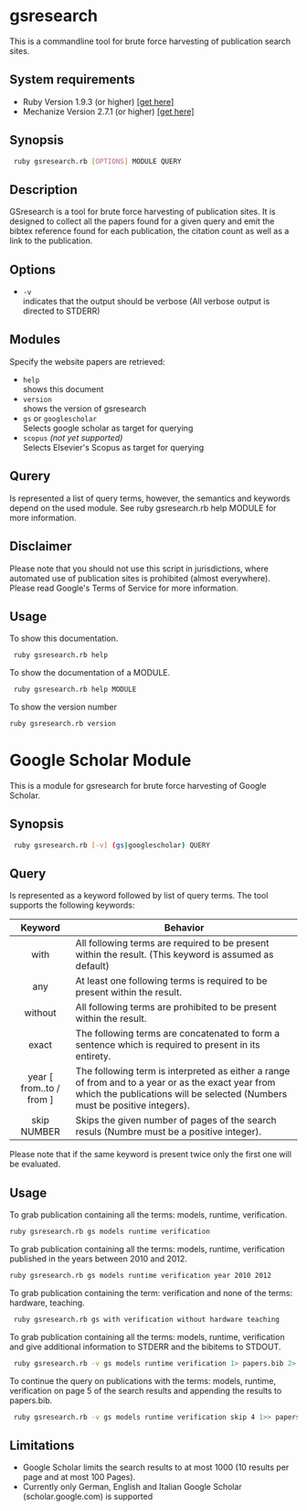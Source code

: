 gsresearch
==========
This is a commandline tool for brute force harvesting of publication search sites.

System requirements
-------------------

* Ruby Version 1.9.3 (or higher) [\[get here\]](https://www.ruby-lang.org/de/downloads/)
* Mechanize Version 2.7.1 (or higher) [\[get here\]](https://github.com/sparklemotion/mechanize)

Synopsis
--------
```bash
 ruby gsresearch.rb [OPTIONS] MODULE QUERY
```

Description
-----------

GSresearch is a tool for brute force harvesting of publication sites.
It is designed to collect all the papers found for a given query
and emit the bibtex reference found for each publication, 
the citation count as well as a link to the publication.

Options
-------

* `-v`  
    indicates that the output should be verbose
    (All verbose output is directed to STDERR)

Modules
-------

Specify the website papers are retrieved:

* `help`  
    shows this document
* `version`  
    shows the version of gsresearch
* `gs` or `googlescholar`  
    Selects google scholar as target for querying
* `scopus` *(not yet supported)*  
    Selects Elsevier's Scopus as target for querying 

Qurery
------

Is represented a list of query terms, however, the semantics and keywords depend
on the used module. See ruby gsresearch.rb help MODULE for more information.

 
Disclaimer
---------- 
Please note that you should not use this script in jurisdictions,
where automated use of publication sites is prohibited (almost everywhere).
Please read Google's Terms of Service for more information.
  
Usage
-----
To show this documentation.
```bash
 ruby gsresearch.rb help 
```
To show the documentation of a MODULE.
```bash
 ruby gsresearch.rb help MODULE
```
To show the version number
```bash
ruby gsresearch.rb version
```


Google Scholar Module
=====================

This is a module for gsresearch for brute force harvesting of Google Scholar.

Synopsis
--------
```bash
 ruby gsresearch.rb [-v] (gs|googlescholar) QUERY
```

Query
-----

Is represented as a keyword followed by list of query terms.
The tool supports the following keywords:

Keyword       | Behavior
:------------:|---------------------------------------------------------
 with         | All following terms are required to be present within the result. (This keyword is assumed as default)
 any          | At least one following terms is required to be present within the result.
 without      | All following terms are prohibited to be present within the result.
 exact        | The following terms are concatenated to form a sentence which is required to present in its entirety.
 year [ from..to / from ] |  The following term is interpreted as either a range of from and to a year or as the exact year from which the publications will be selected (Numbers must be positive integers).
 skip NUMBER  | Skips the given number of pages of the search resuls (Numbre must be a positive integer).

Please note that if the same keyword is present twice only the first one
will be evaluated.

Usage
-----
    
To grab publication containing all the terms: models, runtime, verification.
```bash
ruby gsresearch.rb gs models runtime verification
```
To grab publication containing all the terms: models, runtime, verification published in the years between 2010 and 2012.
```bash
ruby gsresearch.rb gs models runtime verification year 2010 2012
```
To grab publication containing the term: verification and none of the terms: hardware, teaching.
```bash
 ruby gsresearch.rb gs with verification without hardware teaching
```
To grab publication containing all the terms: models, runtime, verification and give additional information to STDERR and the bibitems to STDOUT.
```bash
 ruby gsresearch.rb -v gs models runtime verification 1> papers.bib 2> error.log
```

To continue the query on publications with the terms: models, runtime, verification on page 5 of the search results and appending the results to papers.bib.
```bash
 ruby gsresearch.rb -v gs models runtime verification skip 4 1>> papers.bib 2> error.log
```

Limitations
-----------

 * Google Scholar limits the search results to at most 1000 (10 results per page and at most 100 Pages).
 * Currently only German, English and Italian Google Scholar (scholar.google.com) is supported
